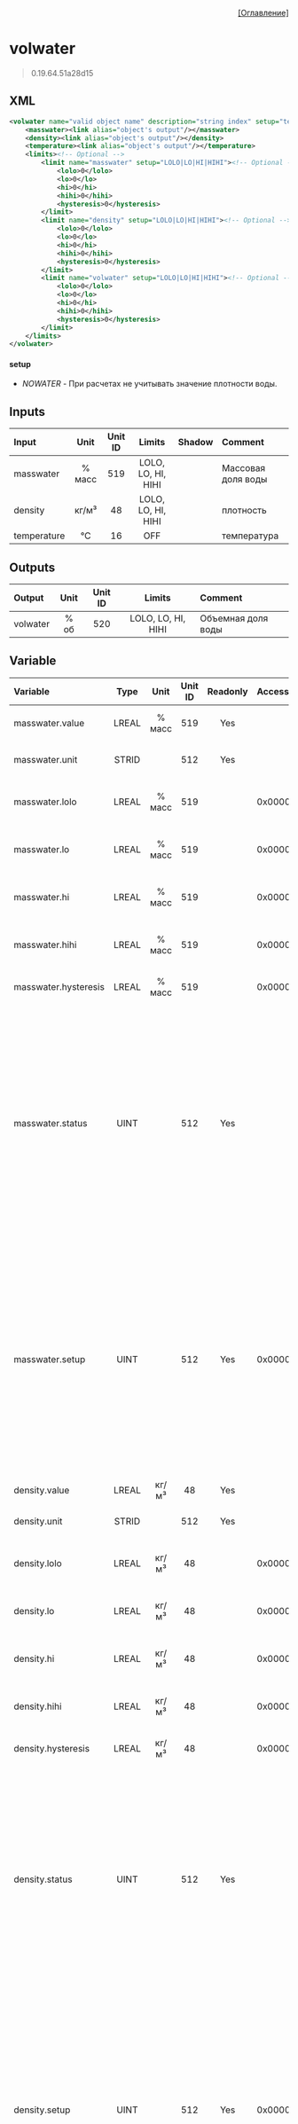 <p align='right'><a href='index.html'>[Оглавление]</a></p>

# volwater
> 0.19.64.51a28d15
## XML
````xml
<volwater name="valid object name" description="string index" setup="text value" >
	<masswater><link alias="object's output"/></masswater>
	<density><link alias="object's output"/></density>
	<temperature><link alias="object's output"/></temperature>
	<limits><!-- Optional -->
		<limit name="masswater" setup="LOLO|LO|HI|HIHI"><!-- Optional -->
			<lolo>0</lolo>
			<lo>0</lo>
			<hi>0</hi>
			<hihi>0</hihi>
			<hysteresis>0</hysteresis>
		</limit>
		<limit name="density" setup="LOLO|LO|HI|HIHI"><!-- Optional -->
			<lolo>0</lolo>
			<lo>0</lo>
			<hi>0</hi>
			<hihi>0</hihi>
			<hysteresis>0</hysteresis>
		</limit>
		<limit name="volwater" setup="LOLO|LO|HI|HIHI"><!-- Optional -->
			<lolo>0</lolo>
			<lo>0</lo>
			<hi>0</hi>
			<hihi>0</hihi>
			<hysteresis>0</hysteresis>
		</limit>
	</limits>
</volwater>
````

#### setup
* _NOWATER_  - При расчетах не учитывать значение плотности воды.

## Inputs
Input | Unit | Unit ID | Limits | Shadow | Comment
:-- |:--:|:--:|:--:|:--:|:--
masswater | % масс | 519 | LOLO, LO, HI, HIHI |  | Массовая доля воды
density | кг/м³ | 48 | LOLO, LO, HI, HIHI |  | плотность
temperature | °C | 16 | OFF |  | температура

## Outputs
Output | Unit | Unit ID | Limits | Comment
:-- |:--:|:--:|:--:|:--
volwater | % об | 520 | LOLO, LO, HI, HIHI | Объемная доля воды

## Variable
Variable | Type | Unit | Unit ID | Readonly | Access | Comment
:-- |:--:|:--:|:--:|:--:|:-- |:--
masswater.value | LREAL | % масс | 519 | Yes |   | Массовая доля воды. Текущее значение
masswater.unit | STRID |  | 512 | Yes |   | Массовая доля воды. Единицы измерения
masswater.lolo | LREAL | % масс | 519 |  | 0x00000200 | Массовая доля воды. Значение аварийного минимума
masswater.lo | LREAL | % масс | 519 |  | 0x00000200 | Массовая доля воды. Значение предаварийного минимума
masswater.hi | LREAL | % масс | 519 |  | 0x00000200 | Массовая доля воды. Значение предаварийного максимума
masswater.hihi | LREAL | % масс | 519 |  | 0x00000200 | Массовая доля воды. Значение аварийного максимума
masswater.hysteresis | LREAL | % масс | 519 |  | 0x00000200 | Массовая доля воды. Значение гистерезиса
masswater.status | UINT |  | 512 | Yes |   | Массовая доля воды. Статус:<br/>0: Неопределен<br/>1: Недействительное значение<br/>2: Значение ниже аварийного минимума<br/>3: Значение ниже предаварийного минимума<br/>4: Значение в рабочем диапазоне<br/>5: Значение выше предаварийного максимума<br/>6: Значение выше аварийного максимума<br/>
masswater.setup | UINT |  | 512 | Yes | 0x00000200 | Массовая доля воды. Настройка:<br/>0x0001: Не выдавать сообщения<br/>0x0002: Выдавать сообщение аварийного минимума<br/>0x0004: Выдавать сообщение предаварийного минимума<br/>0x0008: Выдавать сообщение предаварийного максимума<br/>0x0010: Выдавать сообщение аварийного максимума<br/>
density.value | LREAL | кг/м³ | 48 | Yes |   | плотность. Текущее значение
density.unit | STRID |  | 512 | Yes |   | плотность. Единицы измерения
density.lolo | LREAL | кг/м³ | 48 |  | 0x00000200 | плотность. Значение аварийного минимума
density.lo | LREAL | кг/м³ | 48 |  | 0x00000200 | плотность. Значение предаварийного минимума
density.hi | LREAL | кг/м³ | 48 |  | 0x00000200 | плотность. Значение предаварийного максимума
density.hihi | LREAL | кг/м³ | 48 |  | 0x00000200 | плотность. Значение аварийного максимума
density.hysteresis | LREAL | кг/м³ | 48 |  | 0x00000200 | плотность. Значение гистерезиса
density.status | UINT |  | 512 | Yes |   | плотность. Статус:<br/>0: Неопределен<br/>1: Недействительное значение<br/>2: Значение ниже аварийного минимума<br/>3: Значение ниже предаварийного минимума<br/>4: Значение в рабочем диапазоне<br/>5: Значение выше предаварийного максимума<br/>6: Значение выше аварийного максимума<br/>
density.setup | UINT |  | 512 | Yes | 0x00000200 | плотность. Настройка:<br/>0x0001: Не выдавать сообщения<br/>0x0002: Выдавать сообщение аварийного минимума<br/>0x0004: Выдавать сообщение предаварийного минимума<br/>0x0008: Выдавать сообщение предаварийного максимума<br/>0x0010: Выдавать сообщение аварийного максимума<br/>
temperature.value | LREAL | °C | 16 | Yes |   | температура. Текущее значение
temperature.unit | STRID |  | 512 | Yes |   | температура. Единицы измерения
volwater.value | LREAL | % об | 520 | Yes |   | Объемная доля воды. Текущее значение
volwater.unit | STRID |  | 512 | Yes |   | Объемная доля воды. Единицы измерения
volwater.lolo | LREAL | % об | 520 |  | 0x00000200 | Объемная доля воды. Значение аварийного минимума
volwater.lo | LREAL | % об | 520 |  | 0x00000200 | Объемная доля воды. Значение предаварийного минимума
volwater.hi | LREAL | % об | 520 |  | 0x00000200 | Объемная доля воды. Значение предаварийного максимума
volwater.hihi | LREAL | % об | 520 |  | 0x00000200 | Объемная доля воды. Значение аварийного максимума
volwater.hysteresis | LREAL | % об | 520 |  | 0x00000200 | Объемная доля воды. Значение гистерезиса
volwater.status | UINT |  | 512 | Yes |   | Объемная доля воды. Статус:<br/>0: Неопределен<br/>1: Недействительное значение<br/>2: Значение ниже аварийного минимума<br/>3: Значение ниже предаварийного минимума<br/>4: Значение в рабочем диапазоне<br/>5: Значение выше предаварийного максимума<br/>6: Значение выше аварийного максимума<br/>
volwater.setup | UINT |  | 512 | Yes | 0x00000200 | Объемная доля воды. Настройка:<br/>0x0001: Не выдавать сообщения<br/>0x0002: Выдавать сообщение аварийного минимума<br/>0x0004: Выдавать сообщение предаварийного минимума<br/>0x0008: Выдавать сообщение предаварийного максимума<br/>0x0010: Выдавать сообщение аварийного максимума<br/>
setup | UINT |  | 512 | Yes |   | Настройка:<br/>0x0001: При расчетах не учитывать значение плотности воды.<br/>
water.density | LREAL | кг/м³ | 48 | Yes |   | Вычисленное значение плотности воды
fault | UDINT |  | 512 | Yes |   | Флаг ошибки


> При отсутвие флага NOWATER производтся расчет плотности воды согласно таблице из "__ГСССД 2-77__ ВОДА. ПЛОТНОСТЬ ПРИ АТМОСФЕРНОМ ДАВЛЕНИИ И ТЕМПЕРАТУРАХ от 0 до 100 °С".

<p align='right'><a href='index.html'>[Оглавление]</a></p>

